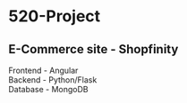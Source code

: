# 520-Project

## E-Commerce site - Shopfinity

Frontend - Angular <br />
Backend - Python/Flask <br />
Database - MongoDB <br />
